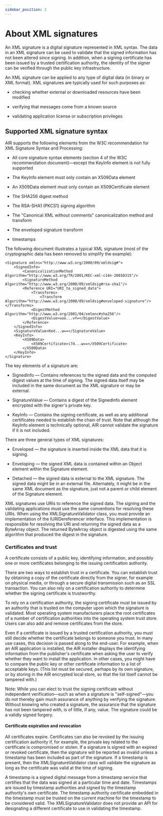 ```yaml
---
sidebar_position: 2
---
```


# About XML signatures

An XML signature is a digital signature represented in XML syntax. The data in
an XML signature can be used to validate that the signed information has not
been altered since signing. In addition, when a signing certificate has been
issued by a trusted certification authority, the identity of the signer can be
verified through the public key infrastructure.

An XML signature can be applied to any type of digital data (in binary or XML
format). XML signatures are typically used for such purposes as:

- checking whether external or downloaded resources have been modified

- verifying that messages come from a known source

- validating application license or subscription privileges

## Supported XML signature syntax

AIR supports the following elements from the W3C recommendation for XML
Signature Syntax and Processing:

- All core signature syntax elements (section 4 of the W3C recommendation
  document)—except the KeyInfo element is not fully supported

- The KeyInfo element must only contain an X509Data element

- An X509Data element must only contain an X509Certificate element

- The SHA256 digest method

- The RSA-SHA1 (PKCS1) signing algorithm

- The "Canonical XML without comments" canonicalization method and transform

- The enveloped signature transform

- timestamps

The following document illustrates a typical XML signature (most of the
cryptographic data has been removed to simplify the example):

```
<Signature xmlns="http://www.w3.org/2000/09/xmldsig#">
	<SignedInfo>
		<CanonicalizationMethod Algorithm="http://www.w3.org/TR/2001/REC-xml-c14n-20010315"/>
		<SignatureMethod Algorithm="http://www.w3.org/2000/09/xmldsig#rsa-sha1"/>
		<Reference URI="URI_to_signed_data">
			<Transforms>
				<Transform Algorithm="http://www.w3.org/2000/09/xmldsig#enveloped-signature"/>            </Transforms>
			<DigestMethod Algorithm="http://www.w3.org/2001/04/xmlenc#sha256"/>
			<DigestValue>uoo...vY=</DigestValue>
		</Reference>
	</SignedInfo>
	<SignatureValue>Ked...w==</SignatureValue>
	<KeyInfo>
		<X509Data>
			<X509Certificate>i7d...w==</X509Certificate>
		</X509Data>
	</KeyInfo>
</Signature>
```

The key elements of a signature are:

- SignedInfo — Contains references to the signed data and the computed digest
  values at the time of signing. The signed data itself may be included in the
  same document as the XML signature or may be external.

- SignatureValue — Contains a digest of the SignedInfo element encrypted with
  the signer's private key.

- KeyInfo — Contains the signing certificate, as well as any additional
  certificates needed to establish the chain of trust. Note that although the
  KeyInfo element is technically optional, AIR cannot validate the signature if
  it is not included.

There are three general types of XML signatures:

- Enveloped — the signature is inserted inside the XML data that it is signing.

- Enveloping — the signed XML data is contained within an Object element within
  the Signature element.

- Detached — the signed data is external to the XML signature. The signed data
  might be in an external file. Alternately, it might be in the same XML
  document as the signature, just not a parent or child element of the Signature
  element.

XML signatures use URIs to reference the signed data. The signing and the
validating applications must use the same conventions for resolving these URIs.
When using the XMLSignatureValidator class, you must provide an implementation
of the IURIDereferencer interface. This implementation is responsible for
resolving the URI and returning the signed data as a ByteArray object. The
returned ByteArray object is digested using the same algorithm that produced the
digest in the signature.

### Certificates and trust

A certificate consists of a public key, identifying information, and possibly
one or more certificates belonging to the issuing certification authority.

There are two ways to establish trust in a certificate. You can establish trust
by obtaining a copy of the certificate directly from the signer, for example on
physical media, or through a secure digital transmission such as an SSL
transaction. You can also rely on a certification authority to determine whether
the signing certificate is trustworthy.

To rely on a certification authority, the signing certificate must be issued by
an authority that is trusted on the computer upon which the signature is
validated. Most operating system manufacturers place the root certificates of a
number of certification authorities into the operating system trust store. Users
can also add and remove certificates from the store.

Even if a certificate is issued by a trusted certification authority, you must
still decide whether the certificate belongs to someone you trust. In many use
cases, this decision is passed along to the end-user. For example, when an AIR
application is installed, the AIR installer displays the identifying information
from the publisher's certificate when asking the user to verify whether they
want to install the application. In other cases, you might have to compare the
public key or other certificate information to a list of acceptable keys. (This
list must be secured, perhaps by its own signature, or by storing in the AIR
encrypted local store, so that the list itself cannot be tampered with.)

Note: While you can elect to trust the signing certificate without independent
verification—such as when a signature is "self-signed"—you do not thereby gain
much assurance of anything by verifying the signature. Without knowing who
created a signature, the assurance that the signature has not been tampered
with, is of little, if any, value. The signature could be a validly signed
forgery.

#### Certificate expiration and revocation

All certificates expire. Certificates can also be revoked by the issuing
certification authority if, for example, the private key related to the
certificate is compromised or stolen. If a signature is signed with an expired
or revoked certificate, then the signature will be reported as invalid unless a
timestamp has been included as part of the signature. If a timestamp is present,
then the XMLSignatureValidator class will validate the signature as long as the
certificate was valid at the time of signing.

A timestamp is a signed digital message from a timestamp service that certifies
that the data was signed at a particular time and date. Timestamps are issued by
timestamp authorities and signed by the timestamp authority's own certificate.
The timestamp authority certificate embedded in the timestamp must be trusted on
the current machine for the timestamp to be considered valid. The
XMLSignatureValidator does not provide an API for designating a different
certificate to use in validating the timestamp.

